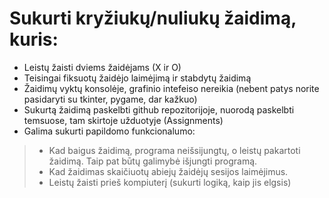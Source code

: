 # Sukurti kryžiukų/nuliukų žaidimą, kuris:
* Leistų žaisti dviems žaidėjams (X ir O)
* Teisingai fiksuotų žaidėjo laimėjimą ir stabdytų žaidimą
* Žaidimų vyktų konsolėje, grafinio intefeiso nereikia (nebent patys norite pasidaryti su tkinter, pygame, dar kažkuo)
* Sukurtą žaidimą paskelbti github repozitorijoje, nuorodą paskelbti temsuose, tam skirtoje užduotyje (Assignments)
* Galima sukurti papildomo funkcionalumo: 
> * Kad baigus žaidimą, programa neišsijungtų, o leistų pakartoti žaidimą. Taip pat būtų galimybė išjungti programą.
> * Kad žaidimas skaičiuotų abiejų žaidėjų sesijos laimėjimus.
> * Leistų žaisti prieš kompiuterį (sukurti logiką, kaip jis elgsis)